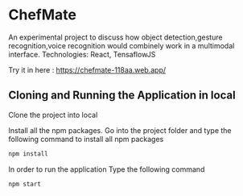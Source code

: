# ChefMate
An experimental project to discuss how object detection,gesture recognition,voice recognition would combinely work in a multimodal interface.
Technologies: React, TensaflowJS

Try it in here : https://chefmate-118aa.web.app/

## Cloning and Running the Application in local

Clone the project into local

Install all the npm packages. Go into the project folder and type the following command to install all npm packages

```bash
npm install
```

In order to run the application Type the following command

```bash
npm start
```
